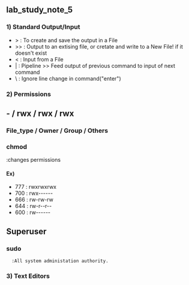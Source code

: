 ## lab_study_note_5    

### 1) Standard Output/Input    



 - \>     :  To create and save the output in a File    
 - \>>    :  Output to an extising file, or cretate and write to a New File! if it doesn't exist    
 - <     :  Input from a File
 - |     :  Pipeline >> Feed output of previous command to input of next command   
 - \     :  Ignore line change in command("enter")   
    
    
    
    

### 2) Permissions    

  ## - / rwx / rwx / rwx   
    
  ### File_type / Owner / Group / Others    
    
    
  ### **chmod**    
   
  :changes permissions    
    
    
    
  #### Ex)   
   
  + 777   :  rwxrwxrwx   
  + 700   :  rwx\------     
  + 666   :  rw-rw-rw    
  + 644   :  rw-r--r--    
  + 600   :  rw\------    
    
    
    
  ## Superuser    
    
  ### sudo    
     
      :All system administation authority.    
     
     
     
 ### 3) Text Editors    
     
     
     
     
     
